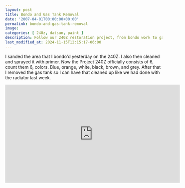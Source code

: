 ```yaml
---
layout: post
title: Bondo and Gas Tank Removal
date: '2007-04-01T00:00:00+00:00'
permalink: bondo-and-gas-tank-removal
image: 
categories: [ 240z, datsun, paint ]
description: Follow our 240Z restoration project, from bondo work to gas tank removal, spanning six colors. Watch our progress in the latest video update.
last_modified_at: 2024-11-15T12:15:17-06:00
---
```


I sanded the area that I bondo'd yesterday on the 240Z. I also then cleaned and sprayed it with primer. Now the Project 240Z officially consists of 6, count them 6, colors. Blue, orange, white, black, brown, and grey. After that I removed the gas tank so I can have that cleaned up like we had done with the radiator last week.    

<iframe width="560" height="315" src="https://www.youtube.com/embed/7nKCMSlfkio?si=bdroXkE5Pfq50OL8" title="YouTube video player" frameborder="0" allow="accelerometer; autoplay; clipboard-write; encrypted-media; gyroscope; picture-in-picture; web-share" referrerpolicy="strict-origin-when-cross-origin" allowfullscreen></iframe>



